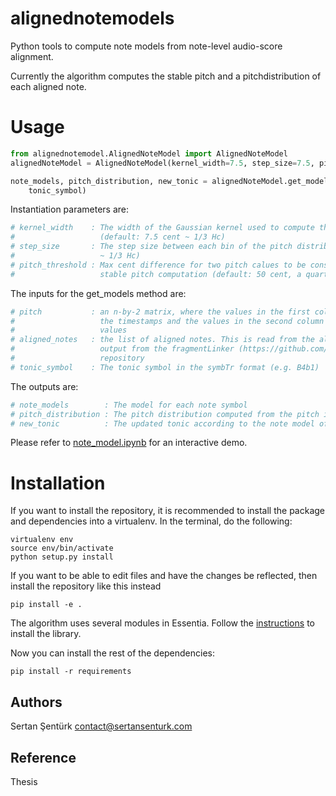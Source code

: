 # alignednotemodels

Python tools to compute note models from note-level audio-score alignment.

Currently the algorithm computes the stable pitch and a pitchdistribution of each aligned note.

Usage
=======

```python
from alignednotemodel.AlignedNoteModel import AlignedNoteModel
alignedNoteModel = AlignedNoteModel(kernel_width=7.5, step_size=7.5, pitch_threshold=50)

note_models, pitch_distribution, new_tonic = alignedNoteModel.get_models(pitch, aligned_notes,
    tonic_symbol)
```

Instantiation parameters are:
```python
# kernel_width    : The width of the Gaussian kernel used to compute the pitch distribution 
#                   (default: 7.5 cent ~ 1/3 Hc)
# step_size       : The step size between each bin of the pitch distribution (default: 7.5 cent 
#                   ~ 1/3 Hc)
# pitch_threshold : Max cent difference for two pitch calues to be considered close. Used in
#                   stable pitch computation (default: 50 cent, a quarter tone)
```

The inputs for the get_models method are:
```python
# pitch 		  :	an n-by-2 matrix, where the values in the first column are 
#					the timestamps and the values in the second column are frequency 
#					values
# aligned_notes	  :	the list of aligned notes. This is read from the alignedNotes.json 
#					output from the fragmentLinker (https://github.com/sertansenturk/fragmentLinker) 
#                   repository 
# tonic_symbol	  : The tonic symbol in the symbTr format (e.g. B4b1)
```

The outputs are:
```python
# note_models        : The model for each note symbol
# pitch_distribution : The pitch distribution computed from the pitch input
# new_tonic		     : The updated tonic according to the note model of the tonic symbol
```

Please refer to [note_model.ipynb](https://github.com/sertansenturk/alignednotemodel/blob/master/note_model.ipynb) for an interactive demo.

Installation
============

If you want to install the repository, it is recommended to install the package and dependencies into a virtualenv. In the terminal, do the following:

    virtualenv env
    source env/bin/activate
    python setup.py install

If you want to be able to edit files and have the changes be reflected, then
install the repository like this instead

    pip install -e .

The algorithm uses several modules in Essentia. Follow the [instructions](essentia.upf.edu/documentation/installing.html) to install the library.

Now you can install the rest of the dependencies:

    pip install -r requirements

Authors
-------
Sertan Şentürk
contact@sertansenturk.com

Reference
-------
Thesis
